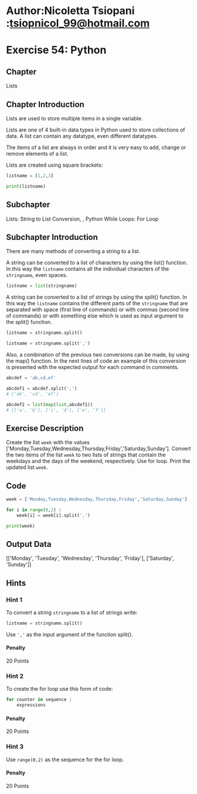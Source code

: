 # Author:Nicoletta Tsiopani :tsiopnicol_99@hotmail.com

# Exercise 54: Python

## Chapter
Lists

## Chapter Introduction
Lists are used to store multiple items in a single variable.

Lists are one of 4 built-in data types in Python used to store collections of data. A list can contain any datatype, even different datatypes.

The items of a list are always in order and it is very easy to add, change or remove elements of a list.

Lists are created using square brackets:

```python
listname = [1,2,3]

print(listname)
```

## Subchapter
Lists: String to List Conversion, , Python While Loops: For Loop


## Subchapter Introduction
There are many methods of converting a string to a list.

A string can be converted to a list of characters by using the list() function. In this way the `listname` contains all the individual characters of the `stringname`, even spaces.

```python
listname = list(stringname)
```

A string can be converted to a list of strings by using the split() function. In this way the `listname` contains the different parts of the `stringname` that are separated with space (first line of commands) or with commas (second line of commands) or with something else which is used as input argument to the split() function.

```python
listname = stringname.split()

listname = stringname.split(',')
```

Also, a combination of the previous two conversions can be made, by using the map() function. In the next lines of code an example of this conversion is presented with the expected output for each command in comments.

```python
abcdef = 'ab,cd,ef'

abcdef1 = abcdef.split(',')             
# ['ab', 'cd', 'ef']

abcdef2 = list(map(list,abcdef1))       
# [['a', 'b'], ['c', 'd'], ['e', 'f']]
```


## Exercise Description
Create the list `week` with the values ['Monday,Tuesday,Wednesday,Thursday,Friday','Saturday,Sunday']. Convert the two items of the list `week` to two lists of strings that contain the weekdays and the days of the weekend, respectively. Use for loop. Print the updated list `week`.

## Code
```python
week = ['Monday,Tuesday,Wednesday,Thursday,Friday','Saturday,Sunday']

for i in range(0,2) :
    week[i] = week[i].split(',')

print(week)
```

## Output Data
[['Monday', 'Tuesday', 'Wednesday', 'Thursday', 'Friday'], ['Saturday', 'Sunday']]

## Hints

### Hint 1
To convert a string `stringname` to a list of strings write:

```python
listname = stringname.split()
```
Use `','` as the input argument of the function split().

#### Penalty
20 Points

### Hint 2
To create the for loop use this form of code:

```python
for counter in sequence :
	expressions
```

#### Penalty
20 Points

### Hint 3
Use `range(0,2)` as the sequence for the for loop.

#### Penalty
20 Points